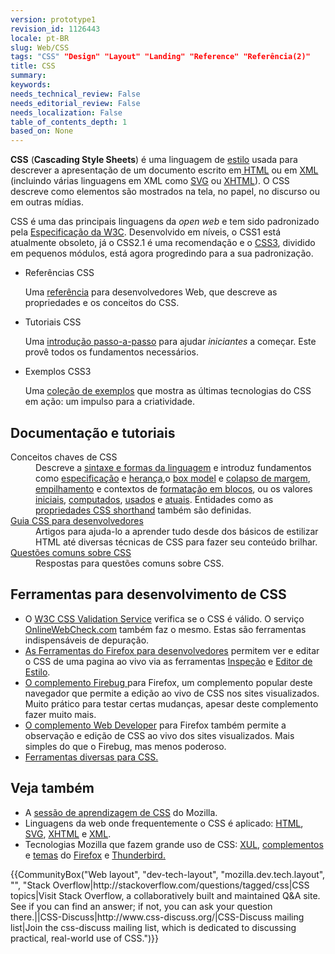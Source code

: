 ```yaml
---
version: prototype1
revision_id: 1126443
locale: pt-BR
slug: Web/CSS
tags: "CSS" "Design" "Layout" "Landing" "Reference" "Referência(2)"
title: CSS
summary: 
keywords: 
needs_technical_review: False
needs_editorial_review: False
needs_localization: False
table_of_contents_depth: 1
based_on: None
---
```

<p><strong>CSS</strong> (<strong>Cascading Style Sheets</strong>) é uma linguagem de <a href="/pt-BR/docs/Web/API/StyleSheet">estilo</a> usada para descrever a apresentação de um documento escrito em<a href="/pt-BR/HTML" title="HTML"> HTML</a> ou em <a href="/pt-BR/docs/Glossary/XML" title="XML">XML</a> (incluindo várias linguagens em XML como <a href="/pt-BR/SVG" title="SVG">SVG</a> ou <a href="/pt-BR/XHTML">XHTML</a>). O CSS descreve como elementos são mostrados na tela, no papel, no discurso ou em outras mídias.</p>

<p>CSS é uma das principais linguagens da <em>open web</em> e tem sido padronizado pela <a class="external" href="http://w3.org/Style/CSS/#specs">Especificação da W3C</a>. Desenvolvido em níveis, o CSS1 está atualmente obsoleto, já o CSS2.1 é uma recomendação e o <a href="/pt-BR/docs/Web/CSS/CSS3" title="CSS3">CSS3</a>, dividido em pequenos módulos, está agora progredindo para a sua padronização.</p>

<section id="sect1">
<ul class="card-grid">
 <li><span>Referências CSS</span>

  <p>Uma <a href="/pt-BR/docs/Web/CSS/Reference">referência</a> para desenvolvedores Web, que descreve as propriedades e os conceitos do CSS.</p>
 </li>
 <li><span>Tutoriais CSS</span>
  <p>Uma <a href="/pt-BR/CSS/Getting_Started" title="Primeiros Passos">introdução passo-a-passo</a> para ajudar <em>iniciantes</em> a começar. Este provê todos os fundamentos necessários.</p>
 </li>
 <li><span>Exemplos CSS3</span>
  <p>Uma <a href="/pt-BR/demos/tag/tech:css3">coleção de exemplos</a>&nbsp;que mostra as últimas tecnologias do CSS em ação: um impulso para a criatividade.</p>
 </li>
</ul>

<div class="row topicpage-table">
<div class="section">
<h2 class="Documentation" id="Documentação_e_tutoriais">Documentação e tutoriais</h2>

<dl>
 <dt>Conceitos chaves de CSS</dt>
 <dd>Descreve a <a href="/pt-BR/docs/Web/CSS/Syntax">sintaxe e formas da linguagem</a> e introduz fundamentos como <a href="/pt-BR/docs/Web/CSS/Specificity" title="Especificação">especificação</a> e <a href="/pt-BR/docs/Web/CSS/inheritance" title="Herança">herança</a>,o <a href="/pt-BR/docs/Web/CSS/box_model" title="Box model">box model</a> e <a href="/pt-BR/docs/Web/CSS/margin_collapsing" title="Margin collapsing">colapso de margem</a>, <a href="/pt-BR/docs/Web/CSS/Understanding_z-index/The_stacking_context" title="O contexto stacking">empilhamento</a>&nbsp;e contextos de&nbsp;<a href="//pt-BR/docs/Web/CSS/block_formatting_context" title="block formatting context">formatação em blocos</a>, ou os valores <a href="/pt-BR/docs/Web/CSS/initial_value" title="initial value">iniciais</a>, <a href="/en/CSS/computed_value" title="computed value">computados</a>, <a href="/pt-BR/docs/Web/CSS/used_value" title="used value">usados</a> e <a href="/pt-BR/docs/Web/CSS/actual_value" title="actual value">atuais</a>. Entidades como as <a href="/pt-BR/docs/Web/CSS/Shorthand_properties">propriedades&nbsp;CSS shorthand</a>&nbsp;também são definidas.</dd>
 <dt><a href="/pt-BR/docs/Web/Guide/CSS">Guia CSS para desenvolvedores</a></dt>
 <dd>Artigos para ajuda-lo a aprender tudo desde dos básicos de estilizar HTML até diversas técnicas de CSS para fazer seu conteúdo brilhar.</dd>
 <dt><a href="/pt-BR/docs/Web/CSS/Common_CSS_Questions">Questões comuns sobre CSS</a></dt>
 <dd>Respostas para questões comuns sobre CSS.</dd>
</dl>
</div>

<div class="section">
<h2 class="Tools" id="Ferramentas_para_desenvolvimento_de_CSS">Ferramentas para desenvolvimento de CSS</h2>

<ul>
 <li>O <a class="external" href="http://jigsaw.w3.org/css-validator/">W3C CSS Validation Service</a> verifica se o CSS é válido. O serviço <a class="external" href="http://www.onlinewebcheck.com/">OnlineWebCheck.com</a> também faz o mesmo. Estas são ferramentas indispensáveis de depuração.</li>
 <li><a href="/pt-BR/docs/Tools">As Ferramentas do Firefox para desenvolvedores</a> permitem ver e editar o CSS de uma pagina ao vivo via as ferramentas <a href="/pt-BR/docs/Tools/Page_Inspector">Inspeção</a>&nbsp;e <a href="/pt-BR/docs/Tools/Style_Editor">Editor de Estilo</a>.</li>
 <li><a class="link-https" href="https://addons.mozilla.org/pt-BR/firefox/addon/1843">O complemento Firebug </a> para Firefox, um complemento popular deste navegador que permite a edição ao vivo de CSS nos sites visualizados. Muito prático para testar certas mudanças, apesar deste complemento fazer muito mais.</li>
 <li><a class="link-https" href="https://addons.mozilla.org/pt-BR/firefox/addon/60">O complemento Web Developer</a> para Firefox também permite a observação e edição de CSS ao vivo dos sites visualizados. Mais simples do que o Firebug, mas menos poderoso.</li>
 <li><a href="/pt-BR/docs/Web/CSS/Tools">Ferramentas diversas&nbsp;para CSS.</a></li>
</ul>
</div>
</div>
</section>

<h2 id="Veja_também">Veja também</h2>

<ul>
 <li>A <a href="/pt-BR/docs/Aprender/CSS">sessão de aprendizagem de CSS</a> do Mozilla.</li>
 <li>Linguagens da web onde frequentemente o CSS é aplicado: <a href="/pt-BR/docs/Web/HTML">HTML</a>, <a href="/pt-BR/docs/Web/SVG">SVG</a>, <a href="/pt-BR/docs/Web/XHTML">XHTML</a> e <a href="/pt-BR/docs/Glossary/XML">XML</a>.</li>
 <li>Tecnologias Mozilla que fazem grande uso de CSS: <a href="/pt-BR/docs/XUL">XUL</a>, <a href="/pt-BR/docs/Extensions">complementos</a> e <a href="/pt-BR/Add-ons/Themes">temas</a> do <a href="/pt-BR/Firefox">Firefox</a> e <a href="/pt-BR/docs/Mozilla/Thunderbird">Thunderbird.</a></li>
</ul>

<p>{{CommunityBox("Web layout", "dev-tech-layout", "mozilla.dev.tech.layout", "", "Stack Overflow|http://stackoverflow.com/questions/tagged/css|CSS topics|Visit Stack Overflow, a collaboratively built and maintained Q&amp;A site. See if you can find an answer; if not, you can ask your question there.||CSS-Discuss|http://www.css-discuss.org/|CSS-Discuss mailing list|Join the css-discuss mailing list, which is dedicated to discussing practical, real-world use of CSS.")}}</p>

